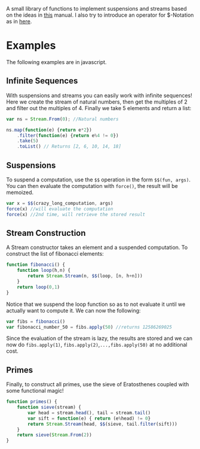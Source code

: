 A small library of functions to implement suspensions and streams based on the ideas in [this](https://www.cs.cmu.edu/~rwh/introsml/techniques/memoization.htm) manual. I also try to introduce an operator for $-Notation as in [here](https://www.cs.cmu.edu/~rwh/theses/okasaki.pdf).

Examples
========
The following examples are in javascript.

Infinite Sequences
------------------

With suspensions and streams you can easily work with infinite sequences! Here we create the stream of natural numbers, then get the multiples of 2 and filter out the multiples of 4. Finally we take 5 elements and return a list:
```javascript
var ns = Stream.From(0); //Natural numbers

ns.map(function(e) {return e*2})
	.filter(function(e) {return e%4 != 0})
	.take(5)
	.toList() // Returns [2, 6, 10, 14, 18]
```

Suspensions
-----------

To suspend a computation, use the `$$` operation in the form `$$(fun, args)`. You can then evaluate the computation with `force()`, the result will be memoized.
```javascript
var x = $$(crazy_long_computation, args)
force(x) //will evaluate the computation
force(x) //2nd time, will retrieve the stored result
```

Stream Construction
-----------------
A Stream constructor takes an element and a suspended computation. To construct the list of fibonacci elements:
```javascript
function fibonacci() {
	function loop(h,n) {
		return Stream.Stream(n, $$(loop, [n, h+n]))
	}
	return loop(0,1)
}
```
Notice that we suspend the loop function so as to not evaluate it until we actually want to compute it. We can now the following:
```javascript
var fibs = fibonacci()
var fibonacci_number_50 = fibs.apply(50) //returns 12586269025
```
Since the evaluation of the stream is lazy, the results are stored and we can now do `fibs.apply(1)`, `fibs.apply(2)`,`...,fibs.apply(50)` at no additional cost. 

Primes
------
Finally, to construct all primes, use the sieve of Eratosthenes coupled with some functional magic! 
```javascript
function primes() {
	function sieve(stream) {
		var head = stream.head(), tail = stream.tail()
		var sift = function(e) { return (e%head) != 0}
		return Stream.Stream(head, $$(sieve, tail.filter(sift)))	
	}	
	return sieve(Stream.From(2))
}
```

